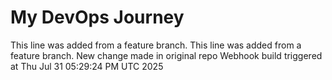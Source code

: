 # My DevOps Journey
This line was added from a feature branch.
This line was added from a feature branch.
New change made in original repo
Webhook build triggered at Thu Jul 31 05:29:24 PM UTC 2025
